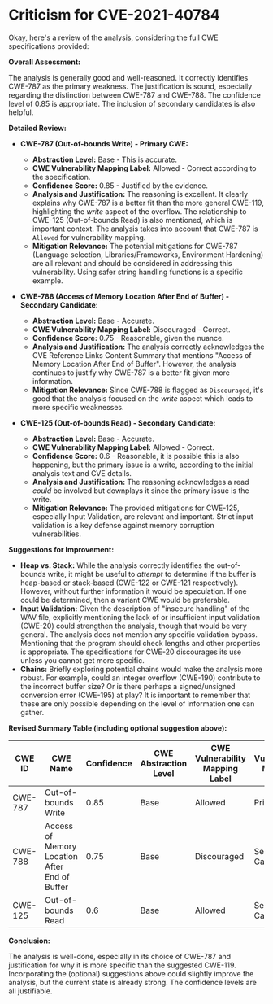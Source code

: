 # Criticism for CVE-2021-40784

Okay, here's a review of the analysis, considering the full CWE specifications provided:

**Overall Assessment:**

The analysis is generally good and well-reasoned. It correctly identifies CWE-787 as the primary weakness. The justification is sound, especially regarding the distinction between CWE-787 and CWE-788. The confidence level of 0.85 is appropriate.  The inclusion of secondary candidates is also helpful.

**Detailed Review:**

*   **CWE-787 (Out-of-bounds Write) - Primary CWE:**
    *   **Abstraction Level:** Base - This is accurate.
    *   **CWE Vulnerability Mapping Label:** Allowed - Correct according to the specification.
    *   **Confidence Score:** 0.85 - Justified by the evidence.
    *   **Analysis and Justification:** The reasoning is excellent. It clearly explains why CWE-787 is a better fit than the more general CWE-119, highlighting the *write* aspect of the overflow. The relationship to CWE-125 (Out-of-bounds Read) is also mentioned, which is important context. The analysis takes into account that CWE-787 is `Allowed` for vulnerability mapping.
    *   **Mitigation Relevance:** The potential mitigations for CWE-787 (Language selection, Libraries/Frameworks, Environment Hardening) are all relevant and should be considered in addressing this vulnerability. Using safer string handling functions is a specific example.

*   **CWE-788 (Access of Memory Location After End of Buffer) - Secondary Candidate:**
    *   **Abstraction Level:** Base - Accurate.
    *   **CWE Vulnerability Mapping Label:** Discouraged - Correct.
    *   **Confidence Score:** 0.75 - Reasonable, given the nuance.
    *   **Analysis and Justification:** The analysis correctly acknowledges the CVE Reference Links Content Summary that mentions "Access of Memory Location After End of Buffer". However, the analysis continues to justify why CWE-787 is a better fit given more information.
    *   **Mitigation Relevance:** Since CWE-788 is flagged as `Discouraged`, it's good that the analysis focused on the *write* aspect which leads to more specific weaknesses.

*   **CWE-125 (Out-of-bounds Read) - Secondary Candidate:**
    *   **Abstraction Level:** Base - Accurate.
    *   **CWE Vulnerability Mapping Label:** Allowed - Correct.
    *   **Confidence Score:** 0.6 - Reasonable, it is possible this is also happening, but the primary issue is a write, according to the initial analysis text and CVE details.
    *   **Analysis and Justification:** The reasoning acknowledges a read *could* be involved but downplays it since the primary issue is the write.
    *   **Mitigation Relevance:** The provided mitigations for CWE-125, especially Input Validation, are relevant and important. Strict input validation is a key defense against memory corruption vulnerabilities.

**Suggestions for Improvement:**

*   **Heap vs. Stack:** While the analysis correctly identifies the out-of-bounds write, it might be useful to *attempt* to determine if the buffer is heap-based or stack-based (CWE-122 or CWE-121 respectively). However, without further information it would be speculation. If one could be determined, then a variant CWE would be preferable.
*   **Input Validation:** Given the description of "insecure handling" of the WAV file, explicitly mentioning the lack of or insufficient input validation (CWE-20) could strengthen the analysis, though that would be very general. The analysis does not mention any specific validation bypass. Mentioning that the program should check lengths and other properties is appropriate. The specifications for CWE-20 discourages its use unless you cannot get more specific.
*   **Chains:** Briefly exploring potential chains would make the analysis more robust. For example, could an integer overflow (CWE-190) contribute to the incorrect buffer size? Or is there perhaps a signed/unsigned conversion error (CWE-195) at play? It is important to remember that these are only possible depending on the level of information one can gather.

**Revised Summary Table (including optional suggestion above):**

| CWE ID  | CWE Name                                   | Confidence | CWE Abstraction Level | CWE Vulnerability Mapping Label | CWE-Vulnerability Mapping Notes                                                                                                                                                                                                                                                  |
| ------- | ------------------------------------------ | ---------- | --------------------- | ----------------------------- | -------------------------------------------------------------------------------------------------------------------------------------------------------------------------------------------------------------------------------------------------------------------------------- |
| CWE-787 | Out-of-bounds Write                        | 0.85       | Base                  | Allowed                       | Primary CWE                                                                                                                                                                                                                                                                      |
| CWE-788 | Access of Memory Location After End of Buffer | 0.75       | Base                  | Discouraged                   | Secondary Candidate                                                                                                                                                                                                                                                              |
| CWE-125 | Out-of-bounds Read                         | 0.6       | Base                   | Allowed                      | Secondary Candidate                                                                                                                                                                                                                                                                |

**Conclusion:**

The analysis is well-done, especially in its choice of CWE-787 and justification for why it is more specific than the suggested CWE-119. Incorporating the (optional) suggestions above could slightly improve the analysis, but the current state is already strong. The confidence levels are all justifiable.